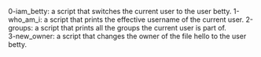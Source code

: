0-iam_betty: a script that switches the current user to the user betty.
1-who_am_i: a script that prints the effective username of the current user.
2-groups: a script that prints all the groups the current user is part of.  
3-new_owner:  a script that changes the owner of the file hello to the user betty.


